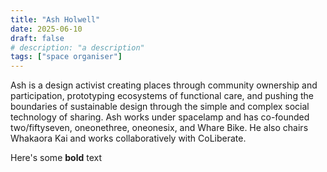 ```yaml
---
title: "Ash Holwell"
date: 2025-06-10
draft: false
# description: "a description"
tags: ["space organiser"]
---
```


Ash is a design activist creating places through community ownership and participation, prototyping ecosystems of functional care, and pushing the boundaries of sustainable design through the simple and complex social technology of sharing. Ash works under spacelamp and has co-founded two/fiftyseven, oneonethree, oneonesix, and Whare Bike. He also chairs Whakaora Kai and works collaboratively with CoLiberate.


Here's some **bold** text
